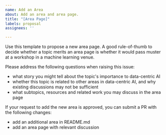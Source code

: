 ```yaml
---
name: Add an Area
about: Add an area and area page.
title: "[Area Page]"
labels: proposal
assignees: ''

---
```


Use this template to propose a new area page. A good rule-of-thumb to decide whether a topic merits an area page is whether it would pass muster at a workshop in a machine learning venue.

Please address the following questions when raising this issue:
- what story you might tell about the topic's importance to data-centric AI
- whether this topic is related to other areas in data-centric AI, and why existing discussions may not be sufficient 
- what subtopics, resources and related work you may discuss in the area page

If your request to add the new area is approved, you can submit a PR with the following changes:
- add an additional area in README.md
- add an area page with relevant discussion

